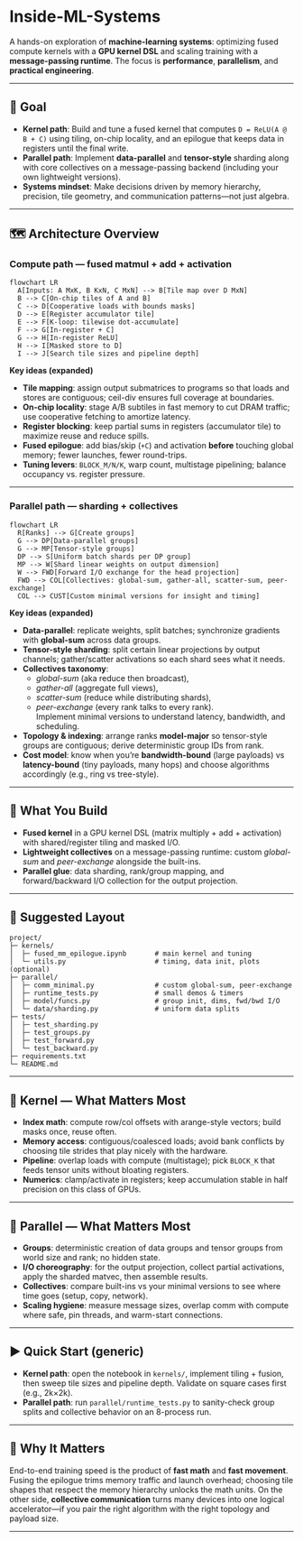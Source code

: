 # Inside-ML-Systems

A hands-on exploration of **machine-learning systems**: optimizing fused compute kernels with a **GPU kernel DSL** and scaling training with a **message-passing runtime**. The focus is **performance**, **parallelism**, and **practical engineering**.

---

## 🎯 Goal

- **Kernel path**: Build and tune a fused kernel that computes `D = ReLU(A @ B + C)` using tiling, on-chip locality, and an epilogue that keeps data in registers until the final write.
- **Parallel path**: Implement **data-parallel** and **tensor-style** sharding along with core collectives on a message-passing backend (including your own lightweight versions).
- **Systems mindset**: Make decisions driven by memory hierarchy, precision, tile geometry, and communication patterns—not just algebra.

---

## 🗺️ Architecture Overview

### Compute path — fused matmul + add + activation

```mermaid
flowchart LR
  A[Inputs: A MxK, B KxN, C MxN] --> B[Tile map over D MxN]
  B --> C[On-chip tiles of A and B]
  C --> D[Cooperative loads with bounds masks]
  D --> E[Register accumulator tile]
  E --> F[K-loop: tilewise dot-accumulate]
  F --> G[In-register + C]
  G --> H[In-register ReLU]
  H --> I[Masked store to D]
  I --> J[Search tile sizes and pipeline depth]
```

**Key ideas (expanded)**
- **Tile mapping**: assign output submatrices to programs so that loads and stores are contiguous; ceil-div ensures full coverage at boundaries.
- **On-chip locality**: stage A/B subtiles in fast memory to cut DRAM traffic; use cooperative fetching to amortize latency.
- **Register blocking**: keep partial sums in registers (accumulator tile) to maximize reuse and reduce spills.
- **Fused epilogue**: add bias/skip (`+C`) and activation **before** touching global memory; fewer launches, fewer round-trips.
- **Tuning levers**: `BLOCK_M/N/K`, warp count, multistage pipelining; balance occupancy vs. register pressure.

---

### Parallel path — sharding + collectives

```mermaid
flowchart LR
  R[Ranks] --> G[Create groups]
  G --> DP[Data-parallel groups]
  G --> MP[Tensor-style groups]
  DP --> S[Uniform batch shards per DP group]
  MP --> W[Shard linear weights on output dimension]
  W --> FWD[Forward I/O exchange for the head projection]
  FWD --> COL[Collectives: global-sum, gather-all, scatter-sum, peer-exchange]
  COL --> CUST[Custom minimal versions for insight and timing]
```

**Key ideas (expanded)**
- **Data-parallel**: replicate weights, split batches; synchronize gradients with **global-sum** across data groups.
- **Tensor-style sharding**: split certain linear projections by output channels; gather/scatter activations so each shard sees what it needs.
- **Collectives taxonomy**:  
  - *global-sum* (aka reduce then broadcast),  
  - *gather-all* (aggregate full views),  
  - *scatter-sum* (reduce while distributing shards),  
  - *peer-exchange* (every rank talks to every rank).  
  Implement minimal versions to understand latency, bandwidth, and scheduling.
- **Topology & indexing**: arrange ranks **model-major** so tensor-style groups are contiguous; derive deterministic group IDs from rank.
- **Cost model**: know when you’re **bandwidth-bound** (large payloads) vs **latency-bound** (tiny payloads, many hops) and choose algorithms accordingly (e.g., ring vs tree-style).

---

## 🧩 What You Build

- **Fused kernel** in a GPU kernel DSL (matrix multiply + add + activation) with shared/register tiling and masked I/O.
- **Lightweight collectives** on a message-passing runtime: custom *global-sum* and *peer-exchange* alongside the built-ins.
- **Parallel glue**: data sharding, rank/group mapping, and forward/backward I/O collection for the output projection.

---

## 📂 Suggested Layout

```
project/
├─ kernels/
│  ├─ fused_mm_epilogue.ipynb       # main kernel and tuning
│  └─ utils.py                      # timing, data init, plots (optional)
├─ parallel/
│  ├─ comm_minimal.py               # custom global-sum, peer-exchange
│  ├─ runtime_tests.py              # small demos & timers
│  ├─ model/funcs.py                # group init, dims, fwd/bwd I/O
│  └─ data/sharding.py              # uniform data splits
├─ tests/
│  ├─ test_sharding.py
│  ├─ test_groups.py
│  ├─ test_forward.py
│  └─ test_backward.py
├─ requirements.txt
└─ README.md
```

---

## 🔧 Kernel — What Matters Most

- **Index math**: compute row/col offsets with arange-style vectors; build masks once, reuse often.
- **Memory access**: contiguous/coalesced loads; avoid bank conflicts by choosing tile strides that play nicely with the hardware.
- **Pipeline**: overlap loads with compute (multistage); pick `BLOCK_K` that feeds tensor units without bloating registers.
- **Numerics**: clamp/activate in registers; keep accumulation stable in half precision on this class of GPUs.

---

## 🔗 Parallel — What Matters Most

- **Groups**: deterministic creation of data groups and tensor groups from world size and rank; no hidden state.
- **I/O choreography**: for the output projection, collect partial activations, apply the sharded matvec, then assemble results.
- **Collectives**: compare built-ins vs your minimal versions to see where time goes (setup, copy, network).
- **Scaling hygiene**: measure message sizes, overlap comm with compute where safe, pin threads, and warm-start connections.

---

## ▶️ Quick Start (generic)

- **Kernel path**: open the notebook in `kernels/`, implement tiling + fusion, then sweep tile sizes and pipeline depth. Validate on square cases first (e.g., 2k×2k).
- **Parallel path**: run `parallel/runtime_tests.py` to sanity-check group splits and collective behavior on an 8-process run.

---

## 🧠 Why It Matters

End-to-end training speed is the product of **fast math** and **fast movement**.  
Fusing the epilogue trims memory traffic and launch overhead; choosing tile shapes that respect the memory hierarchy unlocks the math units. On the other side, **collective communication** turns many devices into one logical accelerator—if you pair the right algorithm with the right topology and payload size.

---
